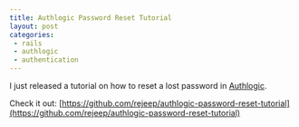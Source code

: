 ```yaml
---
title: Authlogic Password Reset Tutorial
layout: post
categories:
 - rails
 - authlogic
 - authentication
---
```


I just released a tutorial on how to reset a lost password in
[Authlogic](http://github.com/binarylogic/authlogic).

Check it out:
[https://github.com/rejeep/authlogic-password-reset-tutorial](https://github.com/rejeep/authlogic-password-reset-tutorial)
